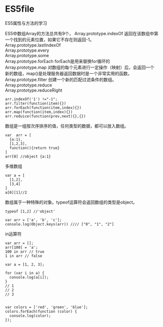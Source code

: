 # ES5file
ES5属性与方法的学习  

ES5中数组Array的方法总共有9个，
Array.prototype.indexOf  返回在该数组中第一个找到的元素位置，如果它不存在则返回-1。  
Array.prototype.lastIndexOf  
Array.prototype.every  
Array.prototype.some  
Array.prototype.forEach  forEach是用来替换for循环的  
Array.prototype.map  对数组的每个元素进行一定操作（映射）后，会返回一个新的数组，map()是处理服务器返回数据时是一个非常实用的函数。  
Array.prototype.filter  创建一个新的匹配过滤条件的数组。
Array.prototype.reduce  
Array.prototype.reduceRight  


```
arr.indexOf('1') !="-1";
arr.filter(function(item){})
arr.forEach(function(item,index){})
arr.map(function(item,index){})
arr.reduice(function(prev,next){},{})
```

数组是一组按次序排序的值，任何类型的数据，都可以放入数组。
```
var  arr = [
  {a:1},
  [1,2,3],
  function(){return true}
]
arr[0] //object {a:1}
```
多维数组
```
var a = [
  [1,2],
  [3,4]
]
a[0][1]//2
```
数组属于一种特殊的对象。typeof运算符会返回数组的类型是object。
```
typeof [1,2] //'object'

var arr = ['a', 'b', 'c'];
console.log(Object.keys(arr)) //// ["0", "1", "2"]

```

in运算符
```
var arr = [];
arr[100] = 'a';
100 in arr // true
1 in arr // false
```

```
var a = [1, 2, 3];

for (var i in a) {
  console.log(a[i]);
}
// 1
// 2
// 3


var colors = ['red', 'green', 'blue'];
colors.forEach(function (color) {
  console.log(color);
});
```


